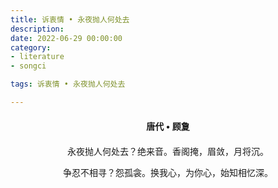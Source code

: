 ```yaml
---
title: 诉衷情 • 永夜抛人何处去
description:
date: 2022-06-29 00:00:00
category:
- literature
- songci

tags: 诉衷情 • 永夜抛人何处去

---
```


<div id="poem-author">
    唐代 • 顾夐
</div>
<div id="poem-body">
<p class="poem-paragraph">永夜抛人何处去？绝来音。香阁掩，眉敛，月将沉。</p>
<p class="poem-paragraph">争忍不相寻？怨孤衾。换我心，为你心，始知相忆深。</p>

</div>

<style>

#poem-author {
    width: 100%;
    text-align: center;
    margin: 20px 0;
    font-weight: bold;
}
#poem-body {
    width: 100%;
    text-align: center;
}
.poem-paragraph {
    font-family: "仿宋"
}

</style>